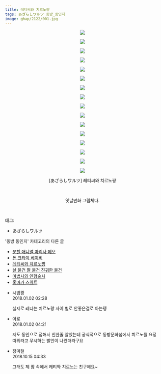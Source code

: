 ```yaml
---
title: 레티씨와 치르노쨩
tags: あざらしワルツ 동방_동인지
image: ghap/2122/001.jpg
---
```

<div class="article">
<p style="text-align: center; clear: none; float: none;"><img src="{{ site.nasurl }}/ghap/2122/001.jpg"/></p>
<p style="text-align: center; clear: none; float: none;"><img src="{{ site.nasurl }}/ghap/2122/002.jpg"/></p>
<p style="text-align: center; clear: none; float: none;"><img src="{{ site.nasurl }}/ghap/2122/003.jpg"/></p>
<p style="text-align: center; clear: none; float: none;"><img src="{{ site.nasurl }}/ghap/2122/004.jpg"/></p>
<p style="text-align: center; clear: none; float: none;"><img src="{{ site.nasurl }}/ghap/2122/005.jpg"/></p>
<p style="text-align: center; clear: none; float: none;"><img src="{{ site.nasurl }}/ghap/2122/006.jpg"/></p>
<p style="text-align: center; clear: none; float: none;"><img src="{{ site.nasurl }}/ghap/2122/007.jpg"/></p>
<p style="text-align: center; clear: none; float: none;"><img src="{{ site.nasurl }}/ghap/2122/008.jpg"/></p>
<p style="text-align: center; clear: none; float: none;"><img src="{{ site.nasurl }}/ghap/2122/009.jpg"/></p>
<p style="text-align: center; clear: none; float: none;"><img src="{{ site.nasurl }}/ghap/2122/010.jpg"/></p>
<p style="text-align: center; clear: none; float: none;"><img src="{{ site.nasurl }}/ghap/2122/011.jpg"/></p>
<p style="text-align: center; clear: none; float: none;"><img src="{{ site.nasurl }}/ghap/2122/012.jpg"/></p>
<p style="text-align: center; clear: none; float: none;"><img src="{{ site.nasurl }}/ghap/2122/013.jpg"/></p>
<p style="text-align: center; clear: none; float: none;"><img src="{{ site.nasurl }}/ghap/2122/014.jpg"/></p>
<p style="text-align: center; clear: none; float: none;"><img src="{{ site.nasurl }}/ghap/2122/015.jpg"/></p>
<p style="text-align: center; clear: none; float: none;"><img src="{{ site.nasurl }}/ghap/2122/016.jpg"/></p>
<p style="text-align: center; clear: none; float: none;">[あざらしワルツ] 레티씨와 치르노쨩</p>
<p style="text-align: center; clear: none; float: none;"><br/></p>
<p style="text-align: center; clear: none; float: none;">옛날만화 그림체다.</p>
<p><br/></p>
</div><div class="tagTrail">
<p>태그: </p>
<ul>
<li>あざらしワルツ</li>
</ul>
</div><div class="another">
<p>'동방 동인지' 카테고리의 다른 글</p>
<ul>
<li><a href="/2016-09-11-ghap_2125">분할 애니멀 마리사 메모</a></li>
<li><a href="/2016-09-11-ghap_2123">돈 크라이 베이비</a></li>
<li><a href="/2016-09-11-ghap_2122">레티씨와 치르노쨩</a></li>
<li><a href="/2016-09-11-ghap_2121">살 물건 팔 물건 진귀한 물건</a></li>
<li><a href="/2016-09-11-ghap_2120">마법사와 인형술사</a></li>
<li><a href="/2016-09-11-ghap_2119">홍마가 스위트</a></li>
</ul>
</div><div class="cb_module cb_fluid">
<div class="cb_wrt cb_profile">
<div class="comment">
<ul>
<li class="cb_thumb_off" id="comment15164447">
<div class="cb_comment_area">
<div class="cb_info_area">
<div class="cb_section">
<span class="cb_nick_name">시밤쾅</span>
</div>
<div class="cb_section">
<span class="cb_date">2018.01.02 02:28 </span>
</div>
</div>
<div class="cb_dsc_comment">
<p class="cb_dsc">
											실제로 레티는 치르노랑 사이 별로 안좋은걸로 아는뎅
										</p>
</div>
</div></li>
<li class="cb_thumb_off" id="comment15164477">
<div class="cb_comment_area">
<div class="cb_info_area">
<div class="cb_section">
<span class="cb_nick_name">아로</span>
</div>
<div class="cb_section">
<span class="cb_date">2018.01.02 04:21 </span>
</div>
</div>
<div class="cb_dsc_comment">
<p class="cb_dsc">
											저도 동인으로 접해서 친한줄 알았는데 공식적으로 동방문화첩에서 치르노를 요정따위라고 무시하는 발언이 나왔더라구요<br/>
</p>
</div>
</div></li>
<li class="cb_thumb_off" id="comment15355262">
<div class="cb_comment_area">
<div class="cb_info_area">
<div class="cb_section">
<span class="cb_nick_name">장마철</span>
</div>
<div class="cb_section">
<span class="cb_date">2018.10.15 04:33 </span>
</div>
</div>
<div class="cb_dsc_comment">
<p class="cb_dsc">
											그래도 제 맘 속에서 레티와 치르노는 친구에요~
										</p>
</div>
</div></li>
</ul>
</div>
</div><!-- commentList close -->
</div>